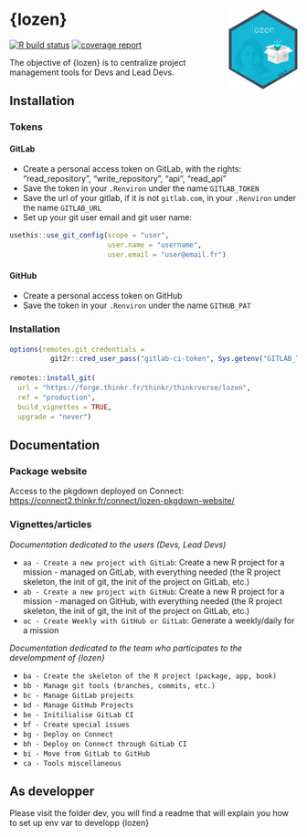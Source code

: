<!-- README.md is generated from README.Rmd. Please edit that file -->

# {lozen} <img src="man/figures/logo.png" align="right" alt="" width="120" />

<!-- badges: start -->

[![R build
status](https://forge.thinkr.fr/thinkr/thinkrverse/lozen/badges/main/pipeline.svg)](https://forge.thinkr.fr/thinkr/thinkrverse/lozen/-/pipelines)
[![coverage
report](https://forge.thinkr.fr/thinkr/thinkrverse/lozen/badges/main/coverage.svg)]()
<!-- badges: end -->

The objective of {lozen} is to centralize project management tools for
Devs and Lead Devs.

## Installation

### Tokens

#### GitLab

- Create a personal access token on GitLab, with the rights:
  “read_repository”, “write_repository”, “api”, “read_api”
- Save the token in your `.Renviron` under the name `GITLAB_TOKEN`
- Save the url of your gitlab, if it is not `gitlab.com`, in your
  `.Renviron` under the name `GITLAB_URL`
- Set up your git user email and git user name:

``` r
usethis::use_git_config(scope = "user",
                        user.name = "username", 
                        user.email = "user@email.fr")
```

#### GitHub

- Create a personal access token on GitHub
- Save the token in your `.Renviron` under the name `GITHUB_PAT`

### Installation

``` r
options(remotes.git_credentials =
          git2r::cred_user_pass("gitlab-ci-token", Sys.getenv("GITLAB_TOKEN")))

remotes::install_git(
  url = "https://forge.thinkr.fr/thinkr/thinkrverse/lozen", 
  ref = "production",
  build_vignettes = TRUE,
  upgrade = "never")
```

## Documentation

### Package website

Access to the pkgdown deployed on Connect:
<https://connect2.thinkr.fr/connect/lozen-pkgdown-website/>

### Vignettes/articles

*Documentation dedicated to the users (Devs, Lead Devs)*

- `aa - Create a new project with GitLab`: Create a new R project for a
  mission - managed on GitLab, with everything needed (the R project
  skeleton, the init of git, the init of the project on GitLab, etc.)
- `ab - Create a new project with GitHub`: Create a new R project for a
  mission - managed on GitHub, with everything needed (the R project
  skeleton, the init of git, the init of the project on GitLab, etc.)
- `ac - Create Weekly with GitHub or GitLab`: Generate a weekly/daily
  for a mission

*Documentation dedicated to the team who participates to the
develompment of {lozen}*

- `ba - Create the skeleton of the R project (package, app, book)`
- `bb - Manage git tools (branches, commits, etc.)`
- `bc - Manage GitLab projects`
- `bd - Manage GitHub Projects`
- `be - Initilialise GitLab CI`
- `bf - Create special issues`
- `bg - Deploy on Connect`
- `bh - Deploy on Connect through GitLab CI`
- `bi - Move from GitLab to GitHub`
- `ca - Tools miscellaneous`

## As developper

Please visit the folder dev, you will find a readme that will explain
you how to set up env var to developp {lozen}
